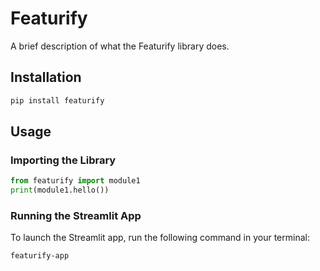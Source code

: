 # Featurify

A brief description of what the Featurify library does.

## Installation

```sh
pip install featurify
```

## Usage

### Importing the Library
```python
from featurify import module1
print(module1.hello())
```

### Running the Streamlit App
To launch the Streamlit app, run the following command in your terminal:
```sh
featurify-app
```
